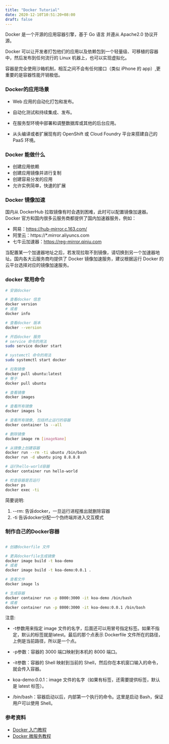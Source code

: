 ```yaml
---
title: "Docker Tutorial"
date: 2020-12-10T10:51:20+08:00
draft: false
---
```


Docker 是一个开源的应用容器引擎，基于 Go 语言 并遵从 Apache2.0 协议开源。

Docker 可以让开发者打包他们的应用以及依赖包到一个轻量级、可移植的容器中，然后发布到任何流行的 Linux 机器上，也可以实现虚拟化。

容器是完全使用沙箱机制，相互之间不会有任何接口（类似 iPhone 的 app）,更重要的是容器性能开销极低。


### Docker的应用场景

- Web 应用的自动化打包和发布。

- 自动化测试和持续集成、发布。

- 在服务型环境中部署和调整数据库或其他的后台应用。

- 从头编译或者扩展现有的 OpenShift 或 Cloud Foundry 平台来搭建自己的 PaaS 环境。

### Docker 能做什么

- 创建应用依赖
- 创建应用镜像并进行复制
- 创建容易分发的应用
- 允许实例简单，快速的扩展

### Docker 镜像加速

国内从 DockerHub 拉取镜像有时会遇到困难，此时可以配置镜像加速器。Docker 官方和国内很多云服务商都提供了国内加速器服务，例如：

- 网易：https://hub-mirror.c.163.com/
- 阿里云：https://*.mirror.aliyuncs.com
- 七牛云加速器：https://reg-mirror.qiniu.com

当配置某一个加速器地址之后，若发现拉取不到镜像，请切换到另一个加速器地址。国内各大云服务商均提供了 Docker 镜像加速服务，建议根据运行 Docker 的云平台选择对应的镜像加速服务。


### docker 常用命令

```bash
# 安装docker

# 查看docker 信息
docker version
# 或者
docker info

# 查看docker 版本
docker --version

# 开启docker 服务
# service 命令的用法
sudo service docker start

# systemctl 命令的用法
sudo systemctl start docker

# 拉取镜像
docker pull ubuntu:latest
# 等于
docker pull ubuntu

# 查看镜像
docker images

# 查看所有镜像
docker images ls

# 查看所有镜像, 包括终止运行的容器
docker container ls --all

# 删除镜像
docker image rm [imageName]

# 从镜像上创建容器
docker run --rm -ti ubuntu /bin/bash
docker run -d ubuntu ping 8.8.8.8

# 运行hello-world容器
docker container run hello-world

# 检查容器是否运行
docker ps
docker exec -ti 
```

简要说明:

1. --rm: 告诉docker，一旦运行进程推出就删除容器
2. -ti 告诉docker分配一个伪终端并进入交互模式


### 制作自己的Docker容器

```bash

# 创建dockerfile 文件

# 更具dockerfile生成镜像
docker image build -t koa-demo
# 或者
docker image build -t koa-demo:0.0.1 .

# 查看文件
docker image ls

# 生成容器
docker container run -p 8000:3000 -it koa-demo /bin/bash
# 或者
docker container run -p 8000:3000 -it koa-demo:0.0.1 /bin/bash
```
注意:

- -t参数用来指定 image 文件的名字，后面还可以用冒号指定标签。如果不指定，默认的标签就是latest。最后的那个点表示 Dockerfile 文件所在的路径，上例是当前路径，所以是一个点。

- -p参数：容器的 3000 端口映射到本机的 8000 端口。
- -it参数：容器的 Shell 映射到当前的 Shell，然后你在本机窗口输入的命令，就会传入容器。
- koa-demo:0.0.1：image 文件的名字（如果有标签，还需要提供标签，默认是 latest 标签）。
- /bin/bash：容器启动以后，内部第一个执行的命令。这里是启动 Bash，保证用户可以使用 Shell。


### 参考资料

- [Docker 入门教程](https://www.ruanyifeng.com/blog/2018/02/docker-tutorial.html)
- [Docker 微服务教程](http://www.ruanyifeng.com/blog/2018/02/docker-wordpress-tutorial.html)